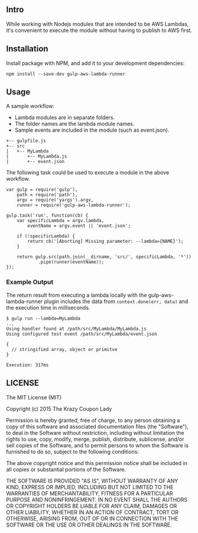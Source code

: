 ## Intro

While working with Nodejs modules that are intended to be AWS Lambdas, it's convenient to execute the module without having to publish to AWS first.


## Installation

Install package with NPM, and add it to your development dependencies:

```npm install --save-dev gulp-aws-lambda-runner```

## Usage
A sample workflow:

* Lambda modules are in separate folders.
* The folder names are the lambda module names.
* Sample events are included in the module (such as event.json).

```.
+-- gulpfile.js
+-- src
|   +-- MyLambda
|       +-- MyLambda.js
|       +-- event.json
```

The following task could be used to execute a module in the above workflow.

```
var gulp = require('gulp'),
	path = require('path'),
	argv = require('yargs').argv,
	runner = require('gulp-aws-lambda-runner');
    
gulp.task('run', function(cb) {
	var specificLambda = argv.lambda,
		eventName = argv.event || 'event.json';

	if (!specificLambda) {
		return cb('[Aborting] Missing parameter: --lambda={NAME}');
	}

	return gulp.src(path.join(__dirname, 'src/', specificLambda, '*'))
			.pipe(runner(eventName));
});
```



### Example Output
The return result from executing a lambda locally with the gulp-aws-lambda-runner plugin includes the data from ```context.done(err, data)``` and the execution time in milliseconds.

```
$ gulp run --lambda=MyLambda
... 
Using handler found at /path/src/MyLambda/MyLambda.js
Using configured test event /path/src/MyLambda/event.json

{
  // stringified array, object or primitve
}
  
Execution: 317ms
```

## LICENSE

The MIT License (MIT)

Copyright (c) 2015 The Krazy Coupon Lady

Permission is hereby granted, free of charge, to any person obtaining a copy
of this software and associated documentation files (the "Software"), to deal
in the Software without restriction, including without limitation the rights
to use, copy, modify, merge, publish, distribute, sublicense, and/or sell
copies of the Software, and to permit persons to whom the Software is
furnished to do so, subject to the following conditions:

The above copyright notice and this permission notice shall be included in all
copies or substantial portions of the Software.

THE SOFTWARE IS PROVIDED "AS IS", WITHOUT WARRANTY OF ANY KIND, EXPRESS OR
IMPLIED, INCLUDING BUT NOT LIMITED TO THE WARRANTIES OF MERCHANTABILITY,
FITNESS FOR A PARTICULAR PURPOSE AND NONINFRINGEMENT. IN NO EVENT SHALL THE
AUTHORS OR COPYRIGHT HOLDERS BE LIABLE FOR ANY CLAIM, DAMAGES OR OTHER
LIABILITY, WHETHER IN AN ACTION OF CONTRACT, TORT OR OTHERWISE, ARISING FROM,
OUT OF OR IN CONNECTION WITH THE SOFTWARE OR THE USE OR OTHER DEALINGS IN THE
SOFTWARE.

